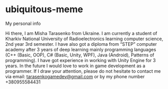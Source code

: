 # ubiquitous-meme
My personal info

Hi there, I am Misha Tarasenko from Ukraine.
I am currently a student of Kharkiv National University of Radioelectronics learning computer science, 2nd year 3rd semester.
I have also got a diploma from “STEP” computer academy after 3 years of deep learning mainly programming languages (C++ (Basic, OOP), C# (Basic, Unity, WPF), Java (Android), Patterns of programming).
I have got experience in working with Unity Engine for 3 years. 
In the future I would love to work in game development as a programmer.
If I draw your attention, please do not hesitate to contact me via email: tarasenkogamedev@gmail.com or by my phone number +380955584431
